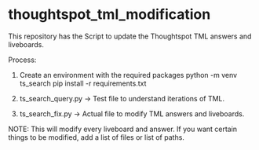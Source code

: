# thoughtspot_tml_modification
This repository has the Script to update the Thoughtspot TML answers and liveboards.

Process:
1. Create an environment with the required packages
   python -m venv ts_search
   pip install -r requirements.txt

2. ts_search_query.py -> Test file to understand iterations of TML.
3. ts_search_fix.py -> Actual file to modify TML answers and liveboards.


NOTE: This will modify every liveboard and answer. If you want certain things to be modified, add a list of files or list of paths.
